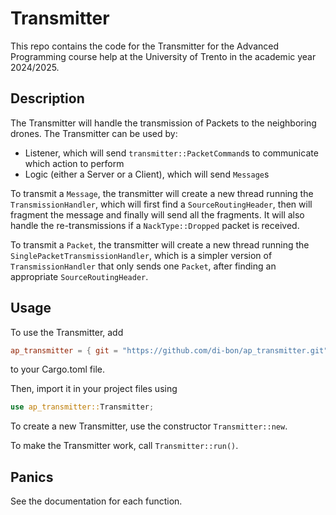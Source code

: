 # Transmitter
This repo contains the code for the Transmitter for the Advanced Programming course help at the University of Trento in the academic year 2024/2025.

## Description
The Transmitter will handle the transmission of Packets to the neighboring drones.
The Transmitter can be used by:
- Listener, which will send ```transmitter::PacketCommand```s to 
communicate which action to perform
- Logic (either a Server or a Client), which will send ```Message```s

To transmit a ```Message```, the transmitter will create a new thread 
running the ```TransmissionHandler```, which will first find a ```SourceRoutingHeader```,
then will fragment the message and finally will send all the fragments. 
It will also handle the re-transmissions if a ```NackType::Dropped``` 
packet is received.

To transmit a ```Packet```, the transmitter will create a new thread 
running the ```SinglePacketTransmissionHandler```, which is a simpler
version of ```TransmissionHandler``` that only sends one 
```Packet```, after finding an appropriate ```SourceRoutingHeader```.

## Usage
To use the Transmitter, add
```toml
ap_transmitter = { git = "https://github.com/di-bon/ap_transmitter.git" }
```
to your Cargo.toml file.

Then, import it in your project files using
```rust
use ap_transmitter::Transmitter;
```

To create a new Transmitter, use the constructor ```Transmitter::new```.

To make the Transmitter work, call ```Transmitter::run()```.

## Panics
See the documentation for each function.
